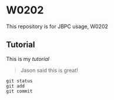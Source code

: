 # W0202
This repository is for JBPC usage, W0202

## Tutorial
This is my *tutorial*

> Jason said this is great!


```
git status
git add
git commit
```
